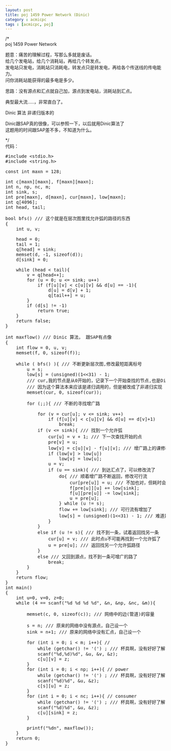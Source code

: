```yaml
---
layout: post
title: poj 1459 Power Network (Dinic)
category : acmicpc
tags : [acmicpc, poj]
---
```


/*  
poj 1459 Power Network  

题意：痛苦的理解过程，写那么多就是废话。  
给几个发电站，给几个消耗站，再给几个转发点。  
发电站只发电，消耗站只消耗电，转发点只是转发电，再给各个传送线的传电能力。  
问你消耗站能获得的最多电是多少。  

思路：没有源点和汇点就自己加，源点到发电站，消耗站到汇点。  

典型最大流.....，非常直白了。  

Dinic 算法 非递归版本的  

Dinic跟SAP真的很像，可以参照一下，以后就用Dinic算法了  
这题用的时间跟SAP差不多，不知道为什么。  

*/  
代码：  
<!--more-->  
<pre>#include &lt;stdio.h&gt;  
#include &lt;string.h&gt;  

const int maxn = 128;  

int c[maxn][maxn], f[maxn][maxn];  
int n, np, nc, m;  
int sink, s;  
int pre[maxn], d[maxn], cur[maxn], low[maxn];  
int q[4096];  
int head, tail;  

bool bfs() /// 这个就是在层次图里找允许弧的路径的东西  
{  
    int u, v;  

    head = 0;  
    tail = 1;  
    q[head] = sink;  
    memset(d, -1, sizeof(d));  
    d[sink] = 0;  

    while (head &lt; tail){  
        v = q[head++];  
        for (u = 0; u &lt;= sink; u++)  
            if (f[u][v] &lt; c[u][v] &amp;&amp; d[u] == -1){  
                d[u] = d[v] + 1;  
                q[tail++] = u;  
        }  
        if (d[s] != -1)  
            return true;  
    }  
    return false;  
}  

int maxflow() /// Dinic 算法， 跟SAP有点像  
{  
    int flow = 0, u, v;  
    memset(f, 0, sizeof(f));  

    while ( bfs() ){ /// 不断更新层次图,修改最短距离标号  
        u = s;  
        low[s] = (unsigned)(1&lt;&lt;31) - 1;  
        /// cur,我的节点是从0开始的，记录下一个开始查找的节点,也是Dinic算法的关键  
        /// 因为这个算法本来应该是递归调用的，但是被改成了非递归实现  
        memset(cur, 0, sizeof(cur));  

        for (;;){ /// 不断的寻找增广路  

            for (v = cur[u]; v &lt;= sink; v++)  
                if (f[u][v] &lt; c[u][v] &amp;&amp; d[u] == d[v]+1)  
                    break;  
            if (v &lt;= sink){ /// 找到一个允许弧  
                cur[u] = v + 1; /// 下一次查找开始的点  
                pre[v] = u;  
                low[v] = c[u][v] - f[u][v]; /// 增广路上的课修改流  
                if (low[v] &gt; low[u])  
                    low[v] = low[u];  
                u = v;  
                if (u == sink){ /// 到达汇点了，可以修改流了  
                    do{ /// 顺着增广路不断返回，修改可行流  
                        cur[pre[u]] = u; /// 不加也对，但耗时会增加,求解？？？？  
                        f[pre[u]][u] += low[sink];  
                        f[u][pre[u]] -= low[sink];  
                        u = pre[u];  
                    } while (u != s);  
                    flow += low[sink]; /// 可行流有增加了  
                    low[s] = (unsigned)(1&lt;&lt;31) - 1; /// 难道是有回头的?                     
                }  
            }  
            else if (u != s){ /// 找不到一条，试着返回找另一条  
                cur[u] = v; /// 此时点u不可能再找到一个允许弧了  
                u = pre[u]; /// 返回找另一个允许弧路径                
            }  
            else /// 又回到源点，找不到一条可增广的路了  
                break;  
        }  
    }  
    return flow;  
}  
int main()  
{  
    int u=0, v=0, z=0;  
    while (4 == scanf("%d %d %d %d", &amp;n, &amp;np, &amp;nc, &amp;m)){  

        memset(c, 0, sizeof(c)); /// 网络中的边(管道)的容量  

        s = n; /// 原来的网络中没有源点，自己设一个  
        sink = n+1; /// 原来的网络中没有汇点，自己设一个  

        for (int i = 0; i &lt; m; i++){ //   
            while (getchar() != '(') ; /// 杯具啊，没有好好了解scanf的输入啊  
            scanf("%d,%d)%d", &amp;u, &amp;v, &amp;z);  
            c[u][v] = z;  
        }  
        for (int i = 0; i &lt; np; i++){ // power  
            while (getchar() != '(') ; /// 杯具啊，没有好好了解scanf的输入啊  
            scanf("%d)%d", &amp;u, &amp;z);  
            c[s][u] = z;  
        }  
        for (int i = 0; i &lt; nc; i++){ // consumer  
            while (getchar() != '(') ; /// 杯具啊，没有好好了解scanf的输入啊  
            scanf("%d)%d", &amp;u, &amp;z);  
            c[u][sink] = z;  
        }  

        printf("%dn", maxflow());  
    }  
    return 0;  
}</pre>  
